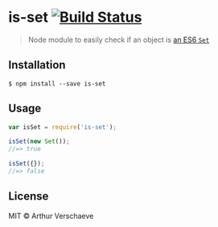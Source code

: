 # is-set [![Build Status](https://travis-ci.org/arthurvr/is-set.svg?branch=master)](https://travis-ci.org/arthurvr/is-set)

> Node module to easily check if an object is [an ES6 `Set`](https://developer.mozilla.org/en-US/docs/Web/JavaScript/Reference/Global_Objects/Set)

## Installation

```
$ npm install --save is-set
```

## Usage

```javascript
var isSet = require('is-set');

isSet(new Set());
//=> true

isSet({});
//=> false
```

## License

MIT © Arthur Verschaeve
